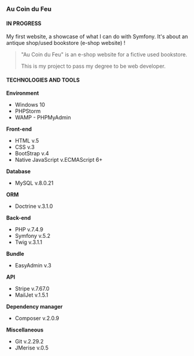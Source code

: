 ### Au Coin du Feu

#### IN PROGRESS

My first website, a showcase of what I can do with Symfony. It's about an antique shop/used bookstore (e-shop website) ! 

> "Au Coin du Feu" is an e-shop website for a fictive used bookstore.
>
> This is my project to pass my degree to be web developer.

#### TECHNOLOGIES AND TOOLS

**Environment**
- Windows 10
- PHPStorm
- WAMP - PHPMyAdmin

**Front-end**
- HTML v.5
- CSS v.3
- BootStrap v.4
- Native JavaScript v.ECMAScript 6+

**Database**
- MySQL v.8.0.21

**ORM**
- Doctrine v.3.1.0

**Back-end**
- PHP v.7.4.9
- Symfony v.5.2
- Twig v.3.1.1

**Bundle**
- EasyAdmin v.3

**API**
- Stripe v.7.67.0
- MailJet v.1.5.1

**Dependency manager**
- Composer v.2.0.9

**Miscellaneous**
- Git v.2.29.2
- JMerise v.0.5
